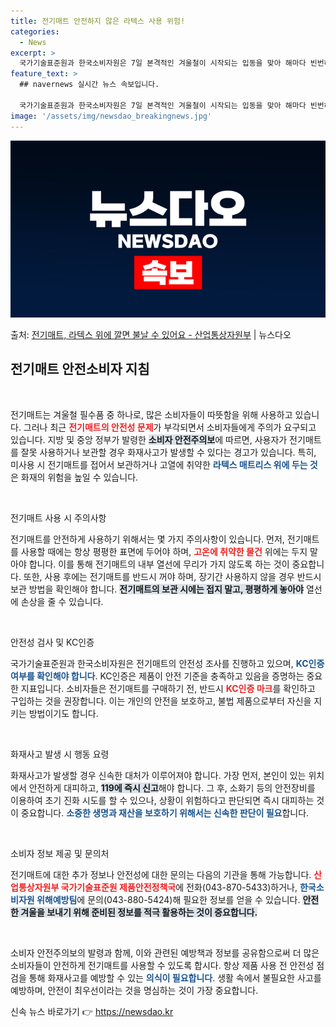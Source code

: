 ```yaml
---
title: 전기매트 안전하지 않은 라텍스 사용 위험!
categories:
  - News
excerpt: >
  국가기술표준원과 한국소비자원은 7일 본격적인 겨울철이 시작되는 입동을 맞아 해마다 빈번하게 화재사고가 발생하…
feature_text: >
  ## navernews 실시간 뉴스 속보입니다.

  국가기술표준원과 한국소비자원은 7일 본격적인 겨울철이 시작되는 입동을 맞아 해마다 빈번하게 화재사고가 발생하…
image: '/assets/img/newsdao_breakingnews.jpg'
---
```


![뉴스다오 속보](/assets/img/newsdao_breakingnews.jpg)

<p>출처: <a href="https://newsdao.kr/2435" rel="dofollow">전기매트, 라텍스 위에 깔면 불날 수 있어요 - 산업통상자원부</a> | 뉴스다오</p>

<h2 data-ke-size="size26">전기매트 안전소비자 지침</h2>

<p data-ke-size="size16">&nbsp;</p>

전기매트는 겨울철 필수품 중 하나로, 많은 소비자들이 따뜻함을 위해 사용하고 있습니다. 그러나 최근 <b><span style="color: #ee2323;">전기매트의 안전성 문제</span></b>가 부각되면서 소비자들에게 주의가 요구되고 있습니다. 지방 및 중앙 정부가 발령한 <b><span style="background-color: #21538527;">소비자 안전주의보</span></b>에 따르면, 사용자가 전기매트를 잘못 사용하거나 보관할 경우 화재사고가 발생할 수 있다는 경고가 있습니다. 특히, 미사용 시 전기매트를 접어서 보관하거나 고열에 취약한 <b><span style="color: #1a5490;">라텍스 매트리스 위에 두는 것</span></b>은 화재의 위험을 높일 수 있습니다.

<p data-ke-size="size16">&nbsp;</p>

전기매트 사용 시 주의사항

전기매트를 안전하게 사용하기 위해서는 몇 가지 주의사항이 있습니다. 먼저, 전기매트를 사용할 때에는 항상 평평한 표면에 두어야 하며, <b><span style="color: #ee2323;">고온에 취약한 물건</span></b> 위에는 두지 말아야 합니다. 이를 통해 전기매트의 내부 열선에 무리가 가지 않도록 하는 것이 중요합니다. 또한, 사용 후에는 전기매트를 반드시 꺼야 하며, 장기간 사용하지 않을 경우 반드시 보관 방법을 확인해야 합니다. <b><span style="background-color: #21538527;">전기매트의 보관 시에는 접지 말고, 평평하게 놓아야</span></b> 열선에 손상을 줄 수 있습니다.

<p data-ke-size="size16">&nbsp;</p>

안전성 검사 및 KC인증

국가기술표준원과 한국소비자원은 전기매트의 안전성 조사를 진행하고 있으며, <b><span style="color: #1a5490;">KC인증 여부를 확인해야 합니다</span></b>. KC인증은 제품이 안전 기준을 충족하고 있음을 증명하는 중요한 지표입니다. 소비자들은 전기매트를 구매하기 전, 반드시 <b><span style="color: #ee2323;">KC인증 마크</span></b>를 확인하고 구입하는 것을 권장합니다. 이는 개인의 안전을 보호하고, 불법 제품으로부터 자신을 지키는 방법이기도 합니다.

<p data-ke-size="size16">&nbsp;</p>

화재사고 발생 시 행동 요령

화재사고가 발생할 경우 신속한 대처가 이루어져야 합니다. 가장 먼저, 본인이 있는 위치에서 안전하게 대피하고, <b><span style="background-color: #21538527;">119에 즉시 신고</span></b>해야 합니다. 그 후, 소화기 등의 안전장비를 이용하여 초기 진화 시도를 할 수 있으나, 상황이 위험하다고 판단되면 즉시 대피하는 것이 중요합니다. <b><span style="color: #1a5490;">소중한 생명과 재산을 보호하기 위해서는 신속한 판단이 필요</span></b>합니다.

<p data-ke-size="size16">&nbsp;</p>

소비자 정보 제공 및 문의처

전기매트에 대한 추가 정보나 안전성에 대한 문의는 다음의 기관을 통해 가능합니다. <b><span style="color: #ee2323;">산업통상자원부 국가기술표준원 제품안전정책국</span></b>에 전화(043-870-5433)하거나, <b><span style="color: #1a5490;">한국소비자원 위해예방팀</span></b>에 문의(043-880-5424)해 필요한 정보를 얻을 수 있습니다. <b><span style="background-color: #21538527;">안전한 겨울을 보내기 위해 준비된 정보를 적극 활용하는 것이 중요합니다.</span></b>

<p data-ke-size="size16">&nbsp;</p>

소비자 안전주의보의 발령과 함께, 이와 관련된 예방책과 정보를 공유함으로써 더 많은 소비자들이 안전하게 전기매트를 사용할 수 있도록 합시다. 항상 제품 사용 전 안전성 점검을 통해 화재사고를 예방할 수 있는 <b><span style="color: #1a5490;">의식이 필요합니다</span></b>. 생활 속에서 불필요한 사고를 예방하며, 안전이 최우선이라는 것을 명심하는 것이 가장 중요합니다. 

신속 뉴스 바로가기 👉 <a href="https://newsdao.kr" rel="dofollow">https://newsdao.kr</a>


